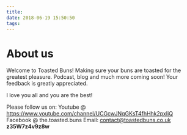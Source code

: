 ```yaml
---
title:
date: 2018-06-19 15:50:50
tags:
---
```

# About us
Welcome to Toasted Buns!
Making sure your buns are toasted for the greatest pleasure.
Podcast, blog and much more coming soon!
Your feedback is greatly appreciated.

I love you all and you are the best!

Please follow us on:
Youtube @ https://www.youtube.com/channel/UCGcwJNqGKsT4fhHhk2pxIiQ
Facebook @ the.toasted.buns
Email: contact@toastedbuns.co.uk
<b>z35W7z4v9z8w</b>
